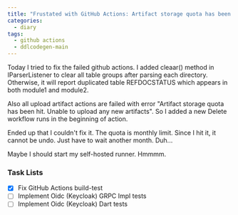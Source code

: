 ```yaml
---
title: "Frustated with GitHub Actions: Artifact storage quota has been hit"
categories:
  - diary
tags:
  - github actions
  - ddlcodegen-main
---
```


Today I tried to fix the failed github actions.  I added cleaar() method in IParserListener to clear all table groups after parsing each directory. Otherwise, it will report duplicated table REFDOCSTATUS which appears in both module1 and module2.

Also all upload artifact actions are failed with error "Artifact storage quota has been hit. Unable to upload any new artifacts". So I added a new Delete workflow runs in the beginning of action.

Ended up that I couldn't fix it. The quota is monthly limit. Since I hit it, it cannot be undo. Just have to wait another month. Duh...

Maybe I should start my self-hosted runner. Hmmmm.

### Task Lists

- [x] Fix GitHub Actions build-test
- [ ] Implement Oidc (Keycloak) GRPC Impl tests
- [ ] Implement Oidc (Keycloak) Dart tests